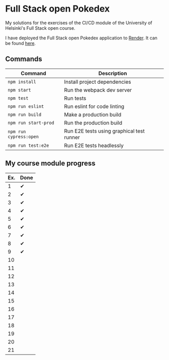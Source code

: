 # Full Stack open Pokedex

My solutions for the exercises of the CI/CD module of the University of Helsinki's Full Stack open course.

I have deployed the Full Stack open Pokedex application to [Render](https://render.com/). It can be found [here](https://fso-pokedex-2j2j.onrender.com).

## Commands

| Command                | Description                               |
|------------------------|-------------------------------------------|
| `npm install`          | Install project dependencies              |
| `npm start`            | Run the webpack dev server                |
| `npm test`             | Run tests                                 |
| `npm run eslint`       | Run eslint for code linting               |
| `npm run build`        | Make a production build                   |
| `npm run start-prod`   | Run the production build                  |
| `npm run cypress:open` | Run E2E tests using graphical test runner |
| `npm run test:e2e`     | Run E2E tests headlessly                  |

## My course module progress

| Ex. | Done |
|-----|------|
| 1   | ✔    |
| 2   | ✔    |
| 3   | ✔    |
| 4   | ✔    |
| 5   | ✔    |
| 6   | ✔    |
| 7   | ✔    |
| 8   | ✔    |
| 9   | ✔    |
| 10  |      |
| 11  |      |
| 12  |      |
| 13  |      |
| 14  |      |
| 15  |      |
| 16  |      |
| 17  |      |
| 18  |      |
| 19  |      |
| 20  |      |
| 21  |      |
